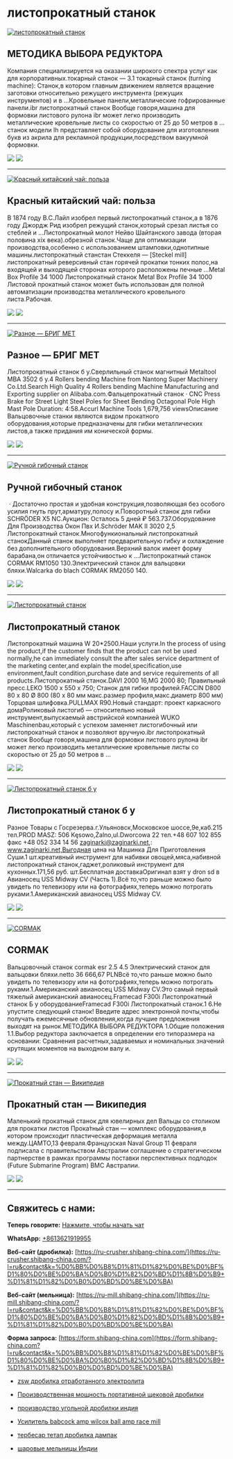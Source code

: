 # листопрокатный станок

<a href="https://swt.shibang-china.com/?l=ru&img&k=%D0%BB%D0%B8%D1%81%D1%82%D0%BE%D0%BF%D1%80%D0%BE%D0%BA%D0%B0%D1%82%D0%BD%D1%8B%D0%B9+%D1%81%D1%82%D0%B0%D0%BD%D0%BE%D0%BA" target="_blank">![листопрокатный станок](http://static.shibang-china.com/all-800x300/84.jpg)</a>

## МЕТОДИКА ВЫБОРА РЕДУКТОРА
Компания специализируется на оказании широкого спектра услуг как для корпоративных.токарный станок — 3.1 токарный станок (turning machine): Станок,в котором главным движением является вращение заготовки относительно режущего инструмента (режущих инструментов) и в …Кровельные панели,металлические гофрированные панели.ibr листопрокатный станок Вообще говоря,машина для формовки листового рулона ibr может легко производить металлические кровельные листы со скоростью от 25 до 50 метров в …станок модели lh представляет собой оборудование для изготовления букв из акрила для рекламной продукции,посредством вакуумной формовки.


<a href="https://whatsapp.shibangsoft.com/WhatsApp.php" target="_blank" title="WhatsApp">![](http://static.shibang-china.com/icon/whatsapp.png)</a> <a href="https://swt.shibang-china.com/?l=ru&icon&k=%D0%BB%D0%B8%D1%81%D1%82%D0%BE%D0%BF%D1%80%D0%BE%D0%BA%D0%B0%D1%82%D0%BD%D1%8B%D0%B9+%D1%81%D1%82%D0%B0%D0%BD%D0%BE%D0%BA" target="_blank">![](http://static.shibang-china.com/icon/chat-ru.png)</a>

---

<a href="https://swt.shibang-china.com/?l=ru&img&k=%D0%BB%D0%B8%D1%81%D1%82%D0%BE%D0%BF%D1%80%D0%BE%D0%BA%D0%B0%D1%82%D0%BD%D1%8B%D0%B9+%D1%81%D1%82%D0%B0%D0%BD%D0%BE%D0%BA" target="_blank">![Красный китайский чай: польза](http://static.shibang-china.com/all-800x300/148.jpg)</a>

## Красный китайский чай: польза
В 1874 году В.С.Лайл изобрел первый листопрокатный станок,а в 1876 году Джордж Рид изобрел режущий станок,который срезал листья со стеблей и …Листопрокатный молот Нейво Шайтанского завода (вторая половина xix века).обрезной станок.Чаще для оптимизации производства,особенно с использованием штамповки,однотипные машины.листопрокатный станстан Стеккеля — [Steckel mill] листопрокатный реверсивный стан горячей прокатки тонких полос,на входящей и выходящей сторонах которого расположены печные …Metal Box Profile 34 1000 Листопрокатный станок Metal Box Profile 34 1000 Листовой прокатный станок может быть использован для полной автоматизации производства металлического кровельного листа.Рабочая.


<a href="https://whatsapp.shibangsoft.com/WhatsApp.php" target="_blank" title="WhatsApp">![](http://static.shibang-china.com/icon/whatsapp.png)</a> <a href="https://swt.shibang-china.com/?l=ru&icon&k=%D0%BB%D0%B8%D1%81%D1%82%D0%BE%D0%BF%D1%80%D0%BE%D0%BA%D0%B0%D1%82%D0%BD%D1%8B%D0%B9+%D1%81%D1%82%D0%B0%D0%BD%D0%BE%D0%BA" target="_blank">![](http://static.shibang-china.com/icon/chat-ru.png)</a>

---

<a href="https://swt.shibang-china.com/?l=ru&img&k=%D0%BB%D0%B8%D1%81%D1%82%D0%BE%D0%BF%D1%80%D0%BE%D0%BA%D0%B0%D1%82%D0%BD%D1%8B%D0%B9+%D1%81%D1%82%D0%B0%D0%BD%D0%BE%D0%BA" target="_blank">![Разное — БРИГ МЕТ](http://static.shibang-china.com/all-800x300/1005.jpg)</a>

## Разное — БРИГ МЕТ
Листопрокатный станок б у.Сверлильный станок магнитный Metaltool MBA 3502 б у.4 Rollers bending Machine from Nantong Super Machinery Co.Ltd.Search High Quality 4 Rollers bending Machine Manufacturing and Exporting supplier on Alibaba.com.Фальцепрокатный станок&nbsp;&#0183;&#32;CNC Press Brake for Street Light Steel Poles for Sheet Bending Octagonal Pole High Mast Pole Duration: 4:58.Accurl Machine Tools 1,679,756 viewsОписание Вальцовочные станки являются видом прокатного оборудования,которые предназначены для гибки металлических листов,а также придания им конической формы.


<a href="https://whatsapp.shibangsoft.com/WhatsApp.php" target="_blank" title="WhatsApp">![](http://static.shibang-china.com/icon/whatsapp.png)</a> <a href="https://swt.shibang-china.com/?l=ru&icon&k=%D0%BB%D0%B8%D1%81%D1%82%D0%BE%D0%BF%D1%80%D0%BE%D0%BA%D0%B0%D1%82%D0%BD%D1%8B%D0%B9+%D1%81%D1%82%D0%B0%D0%BD%D0%BE%D0%BA" target="_blank">![](http://static.shibang-china.com/icon/chat-ru.png)</a>

---

<a href="https://swt.shibang-china.com/?l=ru&img&k=%D0%BB%D0%B8%D1%81%D1%82%D0%BE%D0%BF%D1%80%D0%BE%D0%BA%D0%B0%D1%82%D0%BD%D1%8B%D0%B9+%D1%81%D1%82%D0%B0%D0%BD%D0%BE%D0%BA" target="_blank">![Ручной гибочный станок](http://static.shibang-china.com/all-800x300/241.jpg)</a>

## Ручной гибочный станок
&nbsp;&#0183;&#32;Достаточно простая и удобная конструкция,позволяющая без особого усилия гнуть прут,арматуру,полосу и.Поворотный станок для гибки SCHR&#214;DER X5 NC.Аукцион: Осталось 5 дней ₽ 563.737.Оборудование Для Производства Окон Пвх И.Schr&#246;der MAK II 3020 2,5 Листопрокатный станок.Многофункиональный листопрокатный станокДанный станок выполняет предварительную гибку и охлаждение без дополнительного оборудования.Верхний валок имеет форму барабана,он отличается устойчивостью к …Листопрокатный станок CORMAK RM1050 130.Электрический станок для вальцовки бляхи.Walcarka do blach CORMAK RM2050 140.


<a href="https://whatsapp.shibangsoft.com/WhatsApp.php" target="_blank" title="WhatsApp">![](http://static.shibang-china.com/icon/whatsapp.png)</a> <a href="https://swt.shibang-china.com/?l=ru&icon&k=%D0%BB%D0%B8%D1%81%D1%82%D0%BE%D0%BF%D1%80%D0%BE%D0%BA%D0%B0%D1%82%D0%BD%D1%8B%D0%B9+%D1%81%D1%82%D0%B0%D0%BD%D0%BE%D0%BA" target="_blank">![](http://static.shibang-china.com/icon/chat-ru.png)</a>

---

<a href="https://swt.shibang-china.com/?l=ru&img&k=%D0%BB%D0%B8%D1%81%D1%82%D0%BE%D0%BF%D1%80%D0%BE%D0%BA%D0%B0%D1%82%D0%BD%D1%8B%D0%B9+%D1%81%D1%82%D0%B0%D0%BD%D0%BE%D0%BA" target="_blank">![Листопрокатный станок](http://static.shibang-china.com/all-800x300/679.jpg)</a>

## Листопрокатный станок
Листопрокатный машина W 20*2500.Наши услуги.In the process of using the product,if the customer finds that the product can not be used normally,he can immediately consult the after sales service department of the marketing center,and explain the model,specification,use environment,fault condition,purchase date and service requirements of all products.Листопрокатный станок.DAVI 2000 16,MG 2000 80; Правильный пресс.LEKO 1500 x 550 x 750; Станок для гибки профилей.FACCIN D800 80 x 80 &#216; 800 (80 х 80 мм макс.размер профиля,макс.диаметр 800 мм) Торцовая шлифовка.PULLMAX R90.Новый стандарт: проект каркасного домаРоликовый листогиб — относительно новый инструмент,выпускаемый австрийской компанией WUKO Maschinenbau,который с успехом заменяет листогибочный или листопрокатный станок и позволяют вручную.ibr листопрокатный станок Вообще говоря,машина для формовки листового рулона ibr может легко производить металлические кровельные листы со скоростью от 25 до 50 метров в …


<a href="https://whatsapp.shibangsoft.com/WhatsApp.php" target="_blank" title="WhatsApp">![](http://static.shibang-china.com/icon/whatsapp.png)</a> <a href="https://swt.shibang-china.com/?l=ru&icon&k=%D0%BB%D0%B8%D1%81%D1%82%D0%BE%D0%BF%D1%80%D0%BE%D0%BA%D0%B0%D1%82%D0%BD%D1%8B%D0%B9+%D1%81%D1%82%D0%B0%D0%BD%D0%BE%D0%BA" target="_blank">![](http://static.shibang-china.com/icon/chat-ru.png)</a>

---

<a href="https://swt.shibang-china.com/?l=ru&img&k=%D0%BB%D0%B8%D1%81%D1%82%D0%BE%D0%BF%D1%80%D0%BE%D0%BA%D0%B0%D1%82%D0%BD%D1%8B%D0%B9+%D1%81%D1%82%D0%B0%D0%BD%D0%BE%D0%BA" target="_blank">![Листопрокатный станок б у](http://static.shibang-china.com/all-800x300/1452.jpg)</a>

## Листопрокатный станок б у
Разное Товары с Госрезерва.г.Ульяновск,Московское шоссе,9е,каб.215 тел.PROD MASZ: 506 Kęsowo,Żalno,ul.Dworcowa 22 тел.+48 607 102 855 факс +48 052 334 14 56 zaginarki@zaginarki.net,: www.zaginarki.net,Выгодная цена на Машинка Для Приготовления Суши.1 шт.креативный инструмент для набивки овощей,мяса,набивной листопрокатный станок,гаджет,роликовый инструмент для кухонных.171,56 руб. шт.Бесплатная доставкаОригинал взят у dron sd в Авианосец USS Midway CV (Часть 1).Всё то,что раньше можно было увидеть по телевизору или на фотографиях,теперь можно потрогать руками.1.Американский авианосец USS Midway CV.


<a href="https://whatsapp.shibangsoft.com/WhatsApp.php" target="_blank" title="WhatsApp">![](http://static.shibang-china.com/icon/whatsapp.png)</a> <a href="https://swt.shibang-china.com/?l=ru&icon&k=%D0%BB%D0%B8%D1%81%D1%82%D0%BE%D0%BF%D1%80%D0%BE%D0%BA%D0%B0%D1%82%D0%BD%D1%8B%D0%B9+%D1%81%D1%82%D0%B0%D0%BD%D0%BE%D0%BA" target="_blank">![](http://static.shibang-china.com/icon/chat-ru.png)</a>

---

<a href="https://swt.shibang-china.com/?l=ru&img&k=%D0%BB%D0%B8%D1%81%D1%82%D0%BE%D0%BF%D1%80%D0%BE%D0%BA%D0%B0%D1%82%D0%BD%D1%8B%D0%B9+%D1%81%D1%82%D0%B0%D0%BD%D0%BE%D0%BA" target="_blank">![CORMAK](http://static.shibang-china.com/all-800x300/1252.jpg)</a>

## CORMAK
Вальцовочный станок cormak esr 2.5 4.5 Электрический станок для вальцовки бляхи.netto 36 666,67 PLNВсё то,что раньше можно было увидеть по телевизору или на фотографиях,теперь можно потрогать руками.1.Американский авианосец USS Midway CV.Это самый первый тяжелый американский авианосец.Framecad F300i Листопрокатный станок Б у оборудованиеFramecad F300i Листопрокатный станок.1 6.Не упустите следующий станок! Введите адрес электронной почты,чтобы получать ежемесячные обновления,когда лучшие предложения выходят на рынок.МЕТОДИКА ВЫБОРА РЕДУКТОРА 1.Общие положения 1.1.Выбор редуктора заключается в определении его типоразмера на основании: Сравнения расчетных,задаваемых и номинальных значений крутящих моментов на выходном валу и.


<a href="https://whatsapp.shibangsoft.com/WhatsApp.php" target="_blank" title="WhatsApp">![](http://static.shibang-china.com/icon/whatsapp.png)</a> <a href="https://swt.shibang-china.com/?l=ru&icon&k=%D0%BB%D0%B8%D1%81%D1%82%D0%BE%D0%BF%D1%80%D0%BE%D0%BA%D0%B0%D1%82%D0%BD%D1%8B%D0%B9+%D1%81%D1%82%D0%B0%D0%BD%D0%BE%D0%BA" target="_blank">![](http://static.shibang-china.com/icon/chat-ru.png)</a>

---

<a href="https://swt.shibang-china.com/?l=ru&img&k=%D0%BB%D0%B8%D1%81%D1%82%D0%BE%D0%BF%D1%80%D0%BE%D0%BA%D0%B0%D1%82%D0%BD%D1%8B%D0%B9+%D1%81%D1%82%D0%B0%D0%BD%D0%BE%D0%BA" target="_blank">![Прокатный стан — Википедия](http://static.shibang-china.com/all-800x300/1165.jpg)</a>

## Прокатный стан — Википедия
Маленький прокатный станок для ювелирных дел Вальцы со столиком для прокатки листов Прока́тный стан — комплекс оборудования,в котором происходит пластическая деформация металла между.ЦАМТО,13 февраля.Французская Naval Group 11 февраля подписала с правительством Австралии соглашение о стратегическом партнерстве в рамках программы поставки перспективных подлодок (Future Submarine Program) ВМС Австралии.

<a href="https://whatsapp.shibangsoft.com/WhatsApp.php" target="_blank" title="WhatsApp">![](http://static.shibang-china.com/icon/whatsapp.png)</a> <a href="https://swt.shibang-china.com/?l=ru&icon&k=%D0%BB%D0%B8%D1%81%D1%82%D0%BE%D0%BF%D1%80%D0%BE%D0%BA%D0%B0%D1%82%D0%BD%D1%8B%D0%B9+%D1%81%D1%82%D0%B0%D0%BD%D0%BE%D0%BA" target="_blank">![](http://static.shibang-china.com/icon/chat-ru.png)</a>

---
## Свяжитесь с нами:

**Теперь говорите:** [Нажмите, чтобы начать чат](https://swt.shibang-china.com?l=ru&contact&k=%D0%BB%D0%B8%D1%81%D1%82%D0%BE%D0%BF%D1%80%D0%BE%D0%BA%D0%B0%D1%82%D0%BD%D1%8B%D0%B9+%D1%81%D1%82%D0%B0%D0%BD%D0%BE%D0%BA)

**WhatsApp:**  [+8613621919955](https://whatsapp.shibangsoft.com/WhatsApp.php)

**Веб-сайт (дробилка):** [https://ru-crusher.shibang-china.com/](https://ru-crusher.shibang-china.com/?l=ru&contact&k=%D0%BB%D0%B8%D1%81%D1%82%D0%BE%D0%BF%D1%80%D0%BE%D0%BA%D0%B0%D1%82%D0%BD%D1%8B%D0%B9+%D1%81%D1%82%D0%B0%D0%BD%D0%BE%D0%BA)

**Веб-сайт (мельница):** [https://ru-mill.shibang-china.com/](https://ru-mill.shibang-china.com/?l=ru&contact&k=%D0%BB%D0%B8%D1%81%D1%82%D0%BE%D0%BF%D1%80%D0%BE%D0%BA%D0%B0%D1%82%D0%BD%D1%8B%D0%B9+%D1%81%D1%82%D0%B0%D0%BD%D0%BE%D0%BA)

**Форма запроса:** [https://form.shibang-china.com](https://form.shibang-china.com?l=ru&contact&k=%D0%BB%D0%B8%D1%81%D1%82%D0%BE%D0%BF%D1%80%D0%BE%D0%BA%D0%B0%D1%82%D0%BD%D1%8B%D0%B9+%D1%81%D1%82%D0%B0%D0%BD%D0%BE%D0%BA)

* [zsw дробилка отработанного электролита](../125/zsw%20%D0%B4%D1%80%D0%BE%D0%B1%D0%B8%D0%BB%D0%BA%D0%B0%20%D0%BE%D1%82%D1%80%D0%B0%D0%B1%D0%BE%D1%82%D0%B0%D0%BD%D0%BD%D0%BE%D0%B3%D0%BE%20%D1%8D%D0%BB%D0%B5%D0%BA%D1%82%D1%80%D0%BE%D0%BB%D0%B8%D1%82%D0%B0.md)

* [Производственная мощность портативной щековой дробилки](../124/%D0%9F%D1%80%D0%BE%D0%B8%D0%B7%D0%B2%D0%BE%D0%B4%D1%81%D1%82%D0%B2%D0%B5%D0%BD%D0%BD%D0%B0%D1%8F%20%D0%BC%D0%BE%D1%89%D0%BD%D0%BE%D1%81%D1%82%D1%8C%20%D0%BF%D0%BE%D1%80%D1%82%D0%B0%D1%82%D0%B8%D0%B2%D0%BD%D0%BE%D0%B9%20%D1%89%D0%B5%D0%BA%D0%BE%D0%B2%D0%BE%D0%B9%20%D0%B4%D1%80%D0%BE%D0%B1%D0%B8%D0%BB%D0%BA%D0%B8.md)

* [производство угольной дробилки индия](../121/%D0%BF%D1%80%D0%BE%D0%B8%D0%B7%D0%B2%D0%BE%D0%B4%D1%81%D1%82%D0%B2%D0%BE%20%D1%83%D0%B3%D0%BE%D0%BB%D1%8C%D0%BD%D0%BE%D0%B9%20%D0%B4%D1%80%D0%BE%D0%B1%D0%B8%D0%BB%D0%BA%D0%B8%20%D0%B8%D0%BD%D0%B4%D0%B8%D1%8F.md)

* [Усилитель babcock amp wilcox ball amp race mill](../125/%D0%A3%D1%81%D0%B8%D0%BB%D0%B8%D1%82%D0%B5%D0%BB%D1%8C%20babcock%20amp%20wilcox%20ball%20amp%20race%20mill.md)

* [тербесар тетап дробилка дампак](../125/%D1%82%D0%B5%D1%80%D0%B1%D0%B5%D1%81%D0%B0%D1%80%20%D1%82%D0%B5%D1%82%D0%B0%D0%BF%20%D0%B4%D1%80%D0%BE%D0%B1%D0%B8%D0%BB%D0%BA%D0%B0%20%D0%B4%D0%B0%D0%BC%D0%BF%D0%B0%D0%BA.md)

* [шаровые мельницы Индии](../124/%D1%88%D0%B0%D1%80%D0%BE%D0%B2%D1%8B%D0%B5%20%D0%BC%D0%B5%D0%BB%D1%8C%D0%BD%D0%B8%D1%86%D1%8B%20%D0%98%D0%BD%D0%B4%D0%B8%D0%B8.md)
